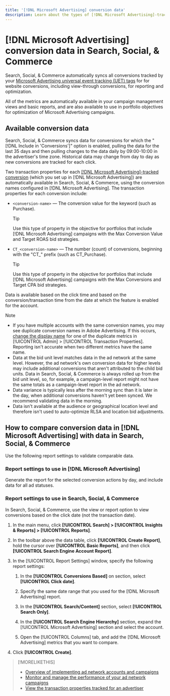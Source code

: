 ```yaml
---
title: '[!DNL Microsoft Advertising] conversion data'
description: Learn about the types of [!DNL Microsoft Advertising]-tracked conversion data available in in Search, Social, & Commerce.
---
```

# [!DNL Microsoft Advertising] conversion data in Search, Social, & Commerce

Search, Social, & Commerce automatically syncs all conversions tracked by your [Microsoft Advertising universal event tracking (UET) tags](https://about.ads.microsoft.com/solutions/tools/universal-event-tracking) for for website conversions, including view-through conversions, for reporting and optimization.

All of the metrics are automatically available in your campaign management views and basic reports, and are also available to use in portfolio objectives for optimization of Microsoft Advertising campaigns.

## Available conversion data

Search, Social, & Commerce syncs data for conversions for which the "[!DNL Include in 'Conversions']" option is enabled, pulling the data for the last 35 days and then pulling changes to the data daily by 09:00-10:00 in the advertiser's time zone. Historical data may change from day to day as new conversions are tracked for each click.

Two transaction properties for each [[!DNL Microsoft Advertising]-tracked conversion](https://help.ads.microsoft.com/apex/index/3/en-us/n5012) (which you set up in [!DNL Microsoft Advertising]) are automatically available in Search, Social, & Commerce, using the conversion names configured in [!DNL Microsoft Advertising]. The transaction properties for each conversion include:

* `<conversion-name>` &mdash; The conversion value for the keyword (such as Purchase). 

  >[!TIP]
  >
  >Use this type of property in the objective for portfolios that include [!DNL Microsoft Advertising] campaigns with the Max Conversion Value and Target ROAS bid strategies.

* `CT_<conversion-name>` &mdash; The number (count) of conversions, beginning with the "CT_" prefix (such as CT_Purchase).

  >[!TIP]
  >
  >Use this type of property in the objective for portfolios that include [!DNL Microsoft Advertising] campaigns with the Max Conversions and Target CPA bid strategies.

Data is available based on the click time and based on the conversion/transaction time from the date at which the feature is enabled for the account.

<!-- verify below/ if equivalent

[!DNL Microsoft Advertising] records each conversion by [bid unit](/help/search-social-commerce/glossary.md#a-b), device, and click date (not conversion date). Attribution is based on the default attribution setting for each metric in [!DNL Microsoft Advertising]; Adobe Advertising attribution isn't factored in because click event-level data isn't available.
-->

>[!NOTE]
>
>* If you have multiple accounts with the same conversion names, you may see duplicate conversion names in Adobe Advertising. If this occurs, [change the display name](/help/search-social-commerce/admin/transaction-properties/transaction-property-edit-display-name.md) for one of the duplicate metrics in [!UICONTROL Admin] > [!UICONTROL Transaction Properties]. Reporting isn't accurate when two different metrics have the same name.
>* Data at the bid unit level matches data in the ad network at the same level. However, the ad network's own conversion data for higher levels may include additional conversions that aren't attributed to the child bid units. Data in Search, Social, & Commerce is always rolled up from the bid unit level, so, for example, a campaign-level report might not have the same totals as a campaign-level report in the ad network.
>* Data variance is typically less after the morning sync than it is later in the day, when additional conversions haven't yet been synced. We recommend validating data in the morning.
>* Data isn't available at the audience or geographical location level and therefore isn't used to auto-optimize RLSA and location bid adjustments.

## How to compare conversion data in [!DNL Microsoft Advertising] with data in Search, Social, & Commerce

Use the following report settings to validate comparable data.

### Report settings to use in [!DNL Microsoft Advertising]

Generate the report for the selected conversion actions by day, and include data for all ad statuses. 

### Report settings to use in Search, Social, & Commerce

In Search, Social, & Commerce, use the view or report option to view conversions based on the click date (not the transaction date).

1. In the main menu, click **[!UICONTROL Search] > [!UICONTROL Insights & Reports] > [!UICONTROL Reports]**.

1. In the toolbar above the data table, click **[!UICONTROL Create Report]**, hold the cursor over **[!UICONTROL Basic Reports]**, and then click **[!UICONTROL Search Engine Account Report]**.

1. In the [!UICONTROL Report Settings] window, specify the following report settings:
   
   1. In the **[!UICONTROL Conversions Based]** on section, select **[!UICONTROL Click date]**.
   
   1. Specify the same date range that you used for the [!DNL Microsoft Advertising] report.
   
   1. In the **[!UICONTROL Search/Content]** section, select **[!UICONTROL Search Only]**.
   
   1. In the **[!UICONTROL Search Engine Hierarchy]** section, expand the [!UICONTROL Microsoft Advertising] section and select the account.
   
   1. Open the [!UICONTROL Columns] tab, and add the [!DNL Microsoft Advertising] metrics that you want to compare.

1. Click **[!UICONTROL Create]**.

>[!MORELIKETHIS]
>
>* [Overview of implementing ad network accounts and campaigns](campaign-implemention-overview.md)
>* [Monitor and manage the performance of your ad network campaigns](monitor-performance-campaigns.md)
>* [View the transaction properties tracked for an advertiser](/help/search-social-commerce/admin/transaction-properties/transaction-property-view-tracked.html?lang=en)
